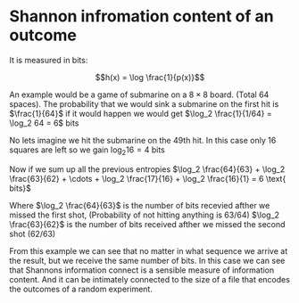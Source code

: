 # Shannon infromation content of an outcome
It is measured in bits:

$$h(x) = \log \frac{1}{p(x)}$$

An example would be a game of submarine on a $8 \times 8$ board. (Total 64 spaces). The probability that we would sink a submarine on the first hit is $\frac{1}{64}$ if it would happen we would get $\log_2 \frac{1}{1/64} = \log_2 64 = 6$ bits

No lets imagine we hit the submarine on the $49$th hit. In this case only 16 squares are left so we gain $\log_2 16 = 4 \text{ bits}$

Now if we sum up all the previous entropies $\log_2 \frac{64}{63} + \log_2 \frac{63}{62} + \cdots + \log_2 \frac{17}{16} + \log_2 \frac{16}{1} = 6 \text{ bits}$

Where $\log_2 \frac{64}{63}$ is the number of bits recevied afther we missed the first shot, (Probability of not hitting anything is $63/64$)  $\log_2 \frac{63}{62}$ is the number of bits received afther we missed the second shot ($62/63$)

From this example we can see that no matter in what sequence we arrive at the result, but we receive the same number of bits. In this case we can see that Shannons information connect is a sensible measure of information content. And it can be intimately connected to the size of a file that encodes the outcomes of a random experiment. 


